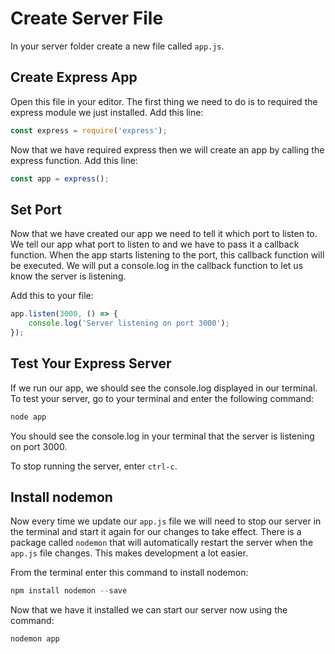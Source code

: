 # Create Server File

In your server folder create a new file called ```app.js```.

## Create Express App

Open this file in your editor. The first thing we need to do is to required the express module we just installed. Add this line:
```js
const express = require('express');
```

Now that we have required express then we will create an app by calling the express function. Add this line:
```js
const app = express();
```

## Set Port

Now that we have created our app we need to tell it which port to listen to. We tell our app what port to listen to and we have to pass it a callback function. When the app starts listening to the port, this callback function will be executed. We will put a console.log in the callback function to let us know the server is listening.

Add this to your file:
```js
app.listen(3000, () => {
    console.log('Server listening on port 3000');
});
```

## Test Your Express Server

If we run our app, we should see the console.log displayed in our terminal. To test your server, go to your terminal and enter the following command:
```js
node app
```

You should see the console.log in your terminal that the server is listening on port 3000.

To stop running the server, enter ```ctrl-c```.

## Install nodemon

Now every time we update our ```app.js``` file we will need to stop our server in the terminal and start it again for our changes to take effect. There is a package called ```nodemon``` that will automatically restart the server when the ```app.js``` file changes. This makes development a lot easier.

From the terminal enter this command to install nodemon:
```js
npm install nodemon --save
```

Now that we have it installed we can start our server now using the command:
```js
nodemon app
```
